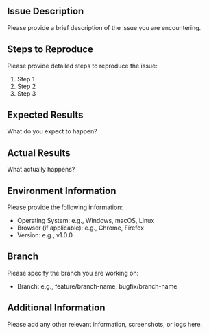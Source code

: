 ## Issue Description
Please provide a brief description of the issue you are encountering.

## Steps to Reproduce
Please provide detailed steps to reproduce the issue:
1. Step 1
2. Step 2
3. Step 3

## Expected Results
What do you expect to happen?

## Actual Results
What actually happens? 

## Environment Information
Please provide the following information:
- Operating System: e.g., Windows, macOS, Linux
- Browser (if applicable): e.g., Chrome, Firefox
- Version: e.g., v1.0.0

## Branch
Please specify the branch you are working on:
- Branch: e.g., feature/branch-name, bugfix/branch-name

## Additional Information
Please add any other relevant information, screenshots, or logs here.